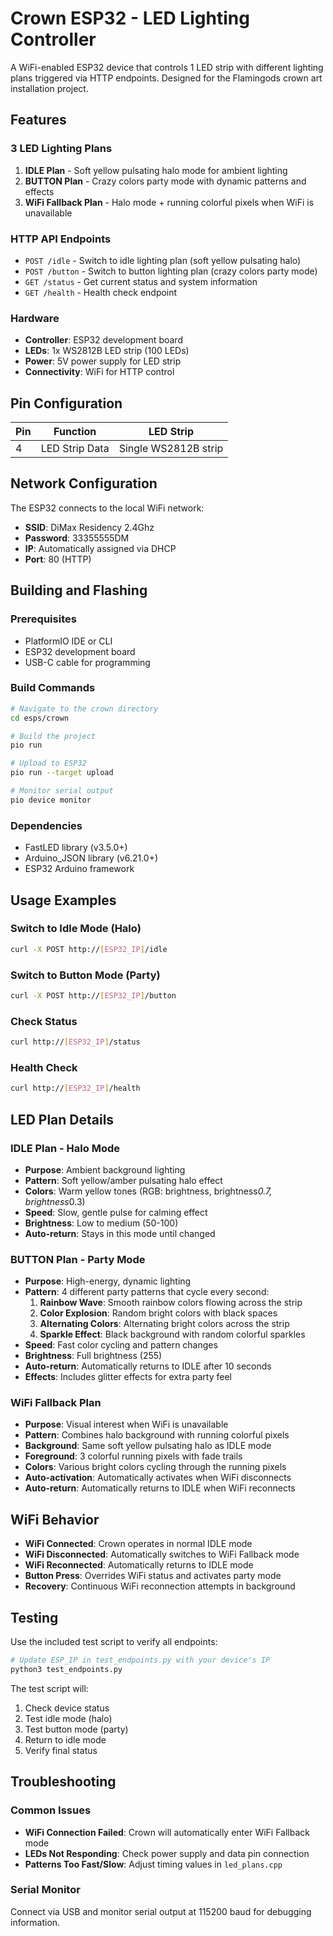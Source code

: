 # Crown ESP32 - LED Lighting Controller

A WiFi-enabled ESP32 device that controls 1 LED strip with different lighting plans triggered via HTTP endpoints. Designed for the Flamingods crown art installation project.

## Features

### 3 LED Lighting Plans
1. **IDLE Plan** - Soft yellow pulsating halo mode for ambient lighting
2. **BUTTON Plan** - Crazy colors party mode with dynamic patterns and effects
3. **WiFi Fallback Plan** - Halo mode + running colorful pixels when WiFi is unavailable

### HTTP API Endpoints
- `POST /idle` - Switch to idle lighting plan (soft yellow pulsating halo)
- `POST /button` - Switch to button lighting plan (crazy colors party mode)
- `GET /status` - Get current status and system information
- `GET /health` - Health check endpoint

### Hardware
- **Controller**: ESP32 development board
- **LEDs**: 1x WS2812B LED strip (100 LEDs)
- **Power**: 5V power supply for LED strip
- **Connectivity**: WiFi for HTTP control

## Pin Configuration

| Pin | Function | LED Strip |
|-----|----------|-----------|
| 4   | LED Strip Data | Single WS2812B strip |

## Network Configuration

The ESP32 connects to the local WiFi network:
- **SSID**: DiMax Residency 2.4Ghz
- **Password**: 33355555DM
- **IP**: Automatically assigned via DHCP
- **Port**: 80 (HTTP)

## Building and Flashing

### Prerequisites
- PlatformIO IDE or CLI
- ESP32 development board
- USB-C cable for programming

### Build Commands
```bash
# Navigate to the crown directory
cd esps/crown

# Build the project
pio run

# Upload to ESP32
pio run --target upload

# Monitor serial output
pio device monitor
```

### Dependencies
- FastLED library (v3.5.0+)
- Arduino_JSON library (v6.21.0+)
- ESP32 Arduino framework

## Usage Examples

### Switch to Idle Mode (Halo)
```bash
curl -X POST http://[ESP32_IP]/idle
```

### Switch to Button Mode (Party)
```bash
curl -X POST http://[ESP32_IP]/button
```

### Check Status
```bash
curl http://[ESP32_IP]/status
```

### Health Check
```bash
curl http://[ESP32_IP]/health
```

## LED Plan Details

### IDLE Plan - Halo Mode
- **Purpose**: Ambient background lighting
- **Pattern**: Soft yellow/amber pulsating halo effect
- **Colors**: Warm yellow tones (RGB: brightness, brightness*0.7, brightness*0.3)
- **Speed**: Slow, gentle pulse for calming effect
- **Brightness**: Low to medium (50-100)
- **Auto-return**: Stays in this mode until changed

### BUTTON Plan - Party Mode
- **Purpose**: High-energy, dynamic lighting
- **Pattern**: 4 different party patterns that cycle every second:
  1. **Rainbow Wave**: Smooth rainbow colors flowing across the strip
  2. **Color Explosion**: Random bright colors with black spaces
  3. **Alternating Colors**: Alternating bright colors across the strip
  4. **Sparkle Effect**: Black background with random colorful sparkles
- **Speed**: Fast color cycling and pattern changes
- **Brightness**: Full brightness (255)
- **Auto-return**: Automatically returns to IDLE after 10 seconds
- **Effects**: Includes glitter effects for extra party feel

### WiFi Fallback Plan
- **Purpose**: Visual interest when WiFi is unavailable
- **Pattern**: Combines halo background with running colorful pixels
- **Background**: Same soft yellow pulsating halo as IDLE mode
- **Foreground**: 3 colorful running pixels with fade trails
- **Colors**: Various bright colors cycling through the running pixels
- **Auto-activation**: Automatically activates when WiFi disconnects
- **Auto-return**: Automatically returns to IDLE when WiFi reconnects

## WiFi Behavior

- **WiFi Connected**: Crown operates in normal IDLE mode
- **WiFi Disconnected**: Automatically switches to WiFi Fallback mode
- **WiFi Reconnected**: Automatically returns to IDLE mode
- **Button Press**: Overrides WiFi status and activates party mode
- **Recovery**: Continuous WiFi reconnection attempts in background

## Testing

Use the included test script to verify all endpoints:

```bash
# Update ESP_IP in test_endpoints.py with your device's IP
python3 test_endpoints.py
```

The test script will:
1. Check device status
2. Test idle mode (halo)
3. Test button mode (party)
4. Return to idle mode
5. Verify final status

## Troubleshooting

### Common Issues
- **WiFi Connection Failed**: Crown will automatically enter WiFi Fallback mode
- **LEDs Not Responding**: Check power supply and data pin connection
- **Patterns Too Fast/Slow**: Adjust timing values in `led_plans.cpp`

### Serial Monitor
Connect via USB and monitor serial output at 115200 baud for debugging information.
